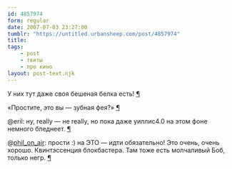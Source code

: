 ```yaml
---
id: 4857974
form: regular
date: 2007-07-03 23:27:00
tumblr: "https://untitled.urbansheep.com/post/4857974"
title:
tags:
    - post
    - твиты
    - про кино
layout: post-text.njk
---
```


<p>У них тут даже своя бешеная белка есть! <a href="http://twitter.com/urbansheep/statuses/132727272">¶</a></p>

<p>«Простите, это вы — зубная фея?» <a href="http://twitter.com/urbansheep/statuses/132685342">¶</a></p>

<p>@eril: ну, really — не really, но пока даже уиллис4.0 на этом фоне немного бледнеет. <a href="http://twitter.com/urbansheep/statuses/132830962">¶</a></p>

<p>@<a href="http://twitter.com/phil_on_air/status/132740612">phil_on_air</a>: прости :) на ЭТО — идти обязательно! Это очень, очень хорошо. Квинтэссенция блокбастера. Там тоже есть молчаливый Боб, только негр. <a href="http://twitter.com/urbansheep/statuses/132827932">¶</a></p>

